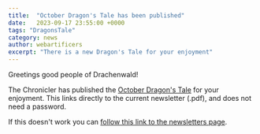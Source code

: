 ```yaml
---
title:  "October Dragon's Tale has been published"
date:   2023-09-17 23:55:00 +0000
tags: "DragonsTale"
category: news
author: webartificers
excerpt: "There is a new Dragon's Tale for your enjoyment"
---
```


Greetings good people of Drachenwald!

The Chronicler has published the [October Dragon's Tale](https://sca.app.neoncrm.com/np/viewDocument?orgId=sca&id=402889fa8a83678c018a867c1843006c) for your enjoyment. This links directly to the current newsletter (.pdf), and does not need a password. 

If this doesn't work you can [follow this link to the newsletters page](https://sca.app.neoncrm.com/np/clients/sca/neonPage.jsp?pageId=7).

